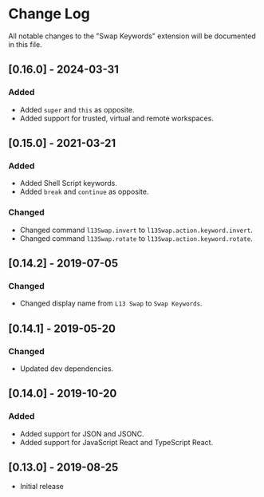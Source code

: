 # Change Log
All notable changes to the "Swap Keywords" extension will be documented in this file.

## [0.16.0] - 2024-03-31

### Added
- Added `super` and `this` as opposite.
- Added support for trusted, virtual and remote workspaces.

## [0.15.0] - 2021-03-21

### Added
- Added Shell Script keywords.
- Added `break` and `continue` as opposite.

### Changed
- Changed command `l13Swap.invert` to `l13Swap.action.keyword.invert`.
- Changed command `l13Swap.rotate` to `l13Swap.action.keyword.rotate`.

## [0.14.2] - 2019-07-05

### Changed
- Changed display name from `L13 Swap` to `Swap Keywords`.

## [0.14.1] - 2019-05-20

### Changed
- Updated dev dependencies.

## [0.14.0] - 2019-10-20

### Added
- Added support for JSON and JSONC.
- Added support for JavaScript React and TypeScript React.

## [0.13.0] - 2019-08-25
- Initial release
